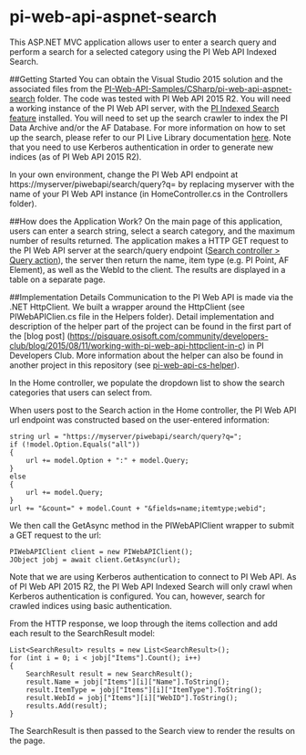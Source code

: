 # pi-web-api-aspnet-search
This ASP.NET MVC application allows user to enter a search query and perform a search for a selected category using the PI Web API Indexed Search.

##Getting Started
You can obtain the Visual Studio 2015 solution and the associated files from the [PI-Web-API-Samples/CSharp/pi-web-api-aspnet-search](./) folder. The code was tested with PI Web API 2015 R2. You will need a working instance of the PI Web API server, with the [PI Indexed Search feature](https://livelibrary.osisoft.com/LiveLibrary/content/en/web-api-v2/GUID-78EA0D36-5BDD-4F40-99FB-6D48D62B15DA) installed. You will need to set up the search crawler to index the PI Data Archive and/or the AF Database. For more information on how to set up the search, please refer to our PI Live Library documentation [here](https://livelibrary.osisoft.com/LiveLibrary/content/en/web-api-v2/GUID-D847876F-A9A3-4089-89C8-5205FBCF9198#addHistory=true&filename=GUID-16B3943B-0F1C-4BAF-94B0-0872AB00F797.xml&docid=GUID-16B3943B-0F1C-4BAF-94B0-0872AB00F797&inner_id=&tid=&query=&scope=&resource=&toc=false&eventType=lcContent.loadDocGUID-16B3943B-0F1C-4BAF-94B0-0872AB00F797). Note that you need to use Kerberos authentication in order to generate new indices (as of PI Web API 2015 R2).

In your own environment, change the PI Web API endpoint at https://myserver/piwebapi/search/query?q= by replacing myserver with the name of your PI Web API instance (in HomeController.cs in the Controllers folder).

##How does the Application Work?
On the main page of this application, users can enter a search string, select a search category, and the maximum number of results returned. The application makes a HTTP GET request to the PI Web API server at the search/query endpoint ([Search controller > Query action](https://techsupport.osisoft.com/Documentation/PI-Web-API/help/controllers/search/actions/query.html)), the server then return the name, item type (e.g. PI Point, AF Element), as well as the WebId to the client. The results are displayed in a table on a separate page. 

##Implementation Details
Communication to the PI Web API is made via the .NET HttpClient. We built a wrapper around the HttpClient (see PIWebAPIClien.cs file in the Helpers folder). Detail implementation and description of the helper part of the project can be found in the first part of the [blog post] (https://pisquare.osisoft.com/community/developers-club/blog/2015/08/11/working-with-pi-web-api-httpclient-in-c) in PI Developers Club. More information about the helper can also be found in another project in this repository (see [pi-web-api-cs-helper](../../CSharp/pi-web-api-cs-helper)).

In the Home controller, we populate the dropdown list to show the search categories that users can select from. 

When users post to the Search action in the Home controller, the PI Web API url endpoint was constructed based on the user-entered information:
```
string url = "https://myserver/piwebapi/search/query?q=";
if (!model.Option.Equals("all"))
{
    url += model.Option + ":" + model.Query;
}
else
{
    url += model.Query;
}
url += "&count=" + model.Count + "&fields=name;itemtype;webid";
```

We then call the GetAsync method in the PIWebAPIClient wrapper to submit a GET request to the url:
```
PIWebAPIClient client = new PIWebAPIClient();
JObject jobj = await client.GetAsync(url);
```
Note that we are using Kerberos authentication to connect to PI Web API. As of PI Web API 2015 R2, the PI Web API Indexed Search will only crawl when Kerberos authentication is configured. You can, however, search for crawled indices using basic authentication.

From the HTTP response, we loop through the items collection and add each result to the SearchResult model:
```
List<SearchResult> results = new List<SearchResult>();
for (int i = 0; i < jobj["Items"].Count(); i++)
{
    SearchResult result = new SearchResult();
    result.Name = jobj["Items"][i]["Name"].ToString();
    result.ItemType = jobj["Items"][i]["ItemType"].ToString();
    result.WebId = jobj["Items"][i]["WebID"].ToString();
    results.Add(result);
}
```

The SearchResult is then passed to the Search view to render the results on the page.
